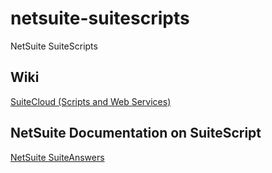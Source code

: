 # netsuite-suitescripts
NetSuite SuiteScripts

## Wiki
[SuiteCloud (Scripts and Web Services)](https://wiki.elastic.co/pages/viewpage.action?pageId=72194212)

## NetSuite Documentation on SuiteScript
[NetSuite SuiteAnswers](https://netsuite.custhelp.com/app/answers/detail/a_id/30751)
